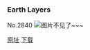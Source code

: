 ### Earth Layers
No.2840
![图片不见了~~~](https://imgs.xkcd.com/comics/earth_layers.png)

[原址](https://xkcd.com//2840) [下载](https://imgs.xkcd.com/comics/earth_layers.png)

